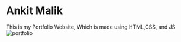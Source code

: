 # Ankit Malik
This is my Portfolio Website, Which is made using HTML,CSS, and JS
![portfolio](https://user-images.githubusercontent.com/76803084/160480465-b89ffd11-b826-4293-9192-932b2aede849.png)
